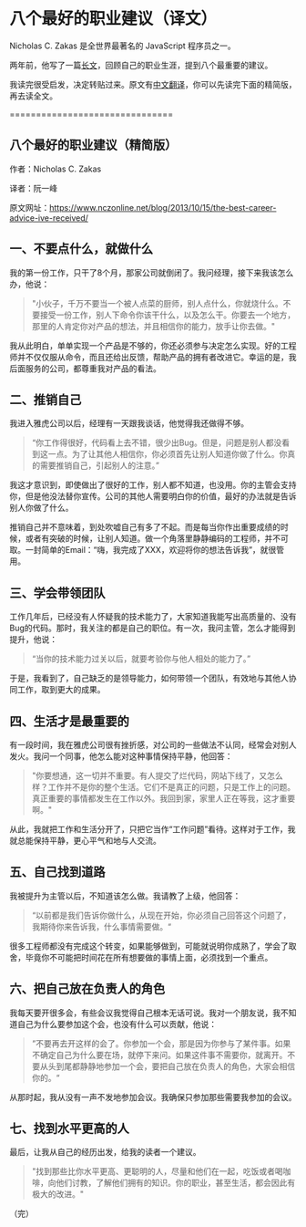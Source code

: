 # 八个最好的职业建议（译文）

Nicholas C. Zakas 是全世界最著名的 JavaScript 程序员之一。

两年前，他写了一篇[长文](https://www.nczonline.net/blog/2013/10/15/the-best-career-advice-ive-received/)，回顾自己的职业生涯，提到八个最重要的建议。

我读完很受启发，决定转贴过来。原文有[中文翻译](http://blog.jobbole.com/53812/)，你可以先读完下面的精简版，再去读全文。

===============================

## 八个最好的职业建议（精简版）

作者：Nicholas C. Zakas

译者：阮一峰

原文网址：https://www.nczonline.net/blog/2013/10/15/the-best-career-advice-ive-received/

## 一、不要点什么，就做什么

我的第一份工作，只干了8个月，那家公司就倒闭了。我问经理，接下来我该怎么办，他说：

> "小伙子，千万不要当一个被人点菜的厨师，别人点什么，你就烧什么。不要接受一份工作，别人下命令你该干什么，以及怎么干。你要去一个地方，那里的人肯定你对产品的想法，并且相信你的能力，放手让你去做。"

我从此明白，单单实现一个产品是不够的，你还必须参与决定怎么实现。好的工程师并不仅仅服从命令，而且还给出反馈，帮助产品的拥有者改进它。幸运的是，我后面服务的公司，都尊重我对产品的看法。

## 二、推销自己

我进入雅虎公司以后，经理有一天跟我谈话，他觉得我还做得不够。

> “你工作得很好，代码看上去不错，很少出Bug。但是，问题是别人都没看到这一点。为了让其他人相信你，你必须首先让别人知道你做了什么。你真的需要推销自己，引起别人的注意。”

我这才意识到，即使做出了很好的工作，别人都不知道，也没用。你的主管会支持你，但是他没法替你宣传。公司的其他人需要明白你的价值，最好的办法就是告诉别人你做了什么。

推销自己并不意味着，到处吹嘘自己有多了不起。而是每当你作出重要成绩的时候，或者有突破的时候，让别人知道。做一个角落里静静编码的工程师，并不可取。一封简单的Email：“嗨，我完成了XXX，欢迎将你的想法告诉我”，就很管用。

## 三、学会带领团队

工作几年后，已经没有人怀疑我的技术能力了，大家知道我能写出高质量的、没有Bug的代码。那时，我关注的都是自己的职位。有一次，我问主管，怎么才能得到提升，他说：

> “当你的技术能力过关以后，就要考验你与他人相处的能力了。”

于是，我看到了，自己缺乏的是领导能力，如何带领一个团队，有效地与其他人协同工作，取到更大的成果。


## 四、生活才是最重要的

有一段时间，我在雅虎公司很有挫折感，对公司的一些做法不认同，经常会对别人发火。我问一个同事，他怎么能对这种事情保持平静，他回答：

> "你要想通，这一切并不重要。有人提交了烂代码，网站下线了，又怎么样？工作并不是你的整个生活。它们不是真正的问题，只是工作上的问题。真正重要的事情都发生在工作以外。我回到家，家里人正在等我，这才重要啊。"

从此，我就把工作和生活分开了，只把它当作“工作问题”看待。这样对于工作，我就总能保持平静，更心平气和地与人交流。

## 五、自己找到道路

我被提升为主管以后，不知道该怎么做。我请教了上级，他回答：

> “以前都是我们告诉你做什么，从现在开始，你必须自己回答这个问题了，我期待你来告诉我，什么事情需要做。“

很多工程师都没有完成这个转变，如果能够做到，可能就说明你成熟了，学会了取舍，毕竟你不可能把时间花在所有想要做的事情上面，必须找到一个重点。

## 六、把自己放在负责人的角色

我每天要开很多会，有些会议我觉得自己根本无话可说。我对一个朋友说，我不知道自己为什么要参加这个会，也没有什么可以贡献，他说：

> ”不要再去开这样的会了。你参加一个会，那是因为你参与了某件事。如果不确定自己为什么要在场，就停下来问。如果这件事不需要你，就离开。不要从头到尾都静静地参加一个会，要把自己放在负责人的角色，大家会相信你的。“

从那时起，我从没有一声不发地参加会议。我确保只参加那些需要我参加的会议。

## 七、找到水平更高的人

最后，让我从自己的经历出发，给我的读者一个建议。

> "找到那些比你水平更高、更聪明的人，尽量和他们在一起，吃饭或者喝咖啡，向他们讨教，了解他们拥有的知识。你的职业，甚至生活，都会因此有极大的改进。"

（完）